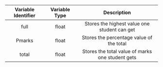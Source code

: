 |Variable Identifier|Variable Type|Description|
|:----:|:----:|:----:|
|full|float|Stores the highest value one student can get|
|Pmarks|float|Stores the percentage value of the total|
|total|float|Stores the total value of marks one student gets|